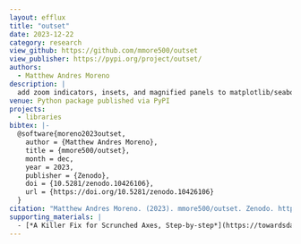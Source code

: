 ```yaml
---
layout: efflux
title: "outset"
date: 2023-12-22
category: research
view_github: https://github.com/mmore500/outset
view_publisher: https://pypi.org/project/outset/
authors:
  - Matthew Andres Moreno
description: |
  add zoom indicators, insets, and magnified panels to matplotlib/seaborn visualizations with ease!
venue: Python package published via PyPI
projects:
  - libraries
bibtex: |-
  @software{moreno2023outset,
    author = {Matthew Andres Moreno},
    title = {mmore500/outset},
    month = dec,
    year = 2023,
    publisher = {Zenodo},
    doi = {10.5281/zenodo.10426106},
    url = {https://doi.org/10.5281/zenodo.10426106}
  }
citation: "Matthew Andres Moreno. (2023). mmore500/outset. Zenodo. https://doi.org/10.5281/zenodo.10426106"
supporting_materials: |
  - [*A Killer Fix for Scrunched Axes, Step-by-step*](https://towardsdatascience.com/unscrunch-your-axes-with-easy-multiscale-data-visualization-in-matplotlib-69a30e96c68f?source=friends_link&sk=df15b14b63ce5b5240e6058b5875f6ee), [article via towards data science](https://medium.com/towards-data-science)
---
```

